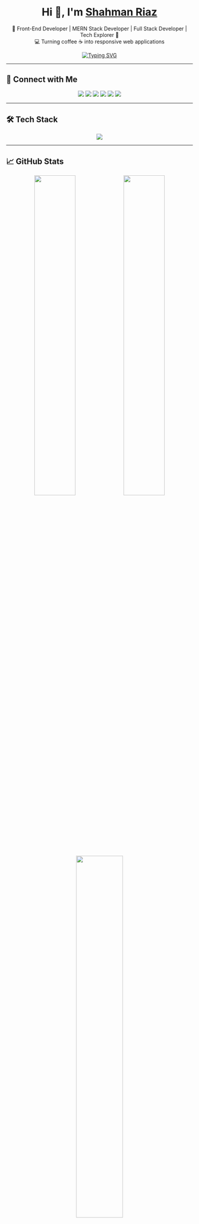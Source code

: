 <!-- README.md for Shahman Riaz -->

<h1 align="center">Hi 👋, I'm <a href="https://shahman-riaz.web.app" target="_blank">Shahman Riaz</a></h1>

<p align="center">
  🚀 Front-End Developer | MERN Stack Developer | Full Stack Developer | Tech Explorer 🧠 <br>
  💻 Turning coffee ☕ into responsive web applications
</p>

<p align="center">
  <a href="https://github.com/Shahman-Riaz">
    <img src="https://readme-typing-svg.demolab.com?font=Fira+Code&size=20&duration=2000&pause=1000&center=true&vCenter=true&width=435&lines=Front-End+Web+Developer;MERN+Stack+Developer;Full+Stack+Developer;Lifelong+Learner+%F0%9F%93%9A;Code.+Create.+Repeat." alt="Typing SVG" />
  </a>
</p>

---

## 🔗 Connect with Me

<p align="center">
  <a href="mailto:shahmanriaz07@gmail.com"><img src="https://img.shields.io/badge/Gmail-%23D14836?style=for-the-badge&logo=gmail&logoColor=white"/></a>
  <a href="https://www.linkedin.com/in/shahman-riaz/" target="_blank"><img src="https://img.shields.io/badge/LinkedIn-blue?style=for-the-badge&logo=linkedin&logoColor=white"/></a>
  <a href="https://www.facebook.com/smn.riaz" target="_blank"><img src="https://img.shields.io/badge/Facebook-%231877F2?style=for-the-badge&logo=facebook&logoColor=white"/></a>
  <a href="https://wa.me/+8801631214301" target="_blank"><img src="https://img.shields.io/badge/WhatsApp-%25D366?style=for-the-badge&logo=whatsapp&logoColor=white"/></a>
  <a href="https://www.instagram.com/smn.riaz" target="_blank"><img src="https://img.shields.io/badge/Instagram-%23E4405F?style=for-the-badge&logo=instagram&logoColor=white"/></a>
  <a href="https://shahman-riaz.web.app" target="_blank"><img src="https://img.shields.io/badge/Portfolio-%23FF5722?style=for-the-badge&logo=firefox&logoColor=white"/></a>
</p>

---

## 🛠️ Tech Stack

<p align="center">
  <img src="https://skillicons.dev/icons?i=html,css,js,ts,react,next,redux,nodejs,express,mongodb,firebase,mysql,tailwind,bootstrap,materialui,git,github,heroku,python,vscode" />
</p>

---

## 📈 GitHub Stats

<div align="center">
  <img src="https://github-readme-stats.vercel.app/api?username=smn-riaz&show_icons=true&theme=tokyonight&hide_border=true" width="47%" />
  <img src="https://github-readme-streak-stats.herokuapp.com/?user=smn-riaz&theme=tokyonight&hide_border=true" width="47%" />
</div>

<div align="center">
  <img src="https://github-readme-stats.vercel.app/api/top-langs/?username=smn-riaz&layout=compact&theme=tokyonight&hide_border=true" width="50%" />
</div>

---

## 🏆 GitHub Trophies

<p align="center">
  <img src="https://github-profile-trophy.vercel.app/?username=smn-riaz&theme=gruvbox&no-frame=true&row=1&column=6" />
</p>

---

## 🚀 Projects Showcase

📌 Check out all my repositories → [**GitHub Projects**](https://github.com/Shahman-Riaz?tab=repositories)

🔍 Notable:
- **[Competitive Programming](https://github.com/Shahman-Riaz/Competitive-Programming)** – Logic & algorithms
- **MERN Web Apps** – Real-world tools built with modern JavaScript
- **Firebase Auth Projects** – Authentication, Firestore, Hosting

---

## 💬 Quote to Code By

> "Any fool can write code that a computer can understand. Good programmers write code that humans can understand." – Martin Fowler

---

<p align="center">
  <img src="https://komarev.com/ghpvc/?username=smn-riaz&label=Profile+Views&color=blue&style=flat" alt="smn-riaz" />
</p>

<h3 align="center">
  Made with ❤️ by <a href="https://shahman-riaz.web.app/" target="_blank">Shahman Riaz</a>
</h3>
